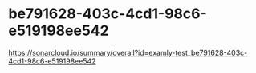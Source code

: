 # be791628-403c-4cd1-98c6-e519198ee542
https://sonarcloud.io/summary/overall?id=examly-test_be791628-403c-4cd1-98c6-e519198ee542
